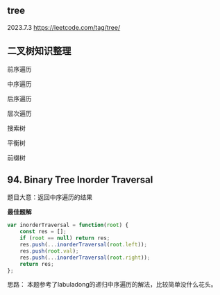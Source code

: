 tree
---

2023.7.3
https://leetcode.com/tag/tree/

## 二叉树知识整理
前序遍历

中序遍历

后序遍历

层次遍历

搜索树

平衡树

前缀树




## 94. Binary Tree Inorder Traversal
题目大意：返回中序遍历的结果

**最佳题解**
``` javascript
var inorderTraversal = function(root) {
    const res = [];
    if (root == null) return res;
    res.push(...inorderTraversal(root.left));
    res.push(root.val);
    res.push(...inorderTraversal(root.right));
    return res;
};
```
思路：
本题参考了labuladong的递归中序遍历的解法，比较简单没什么花头。